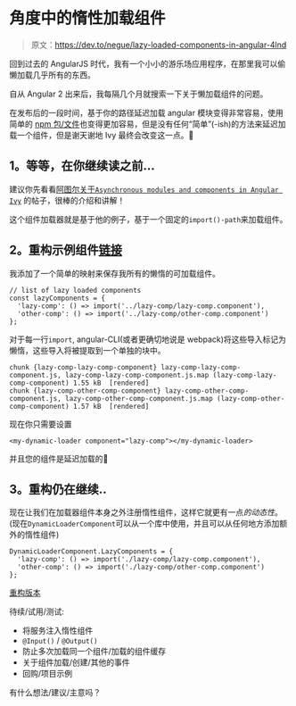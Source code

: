 # 角度中的惰性加载组件

> 原文：<https://dev.to/negue/lazy-loaded-components-in-angular-4lnd>

回到过去的 AngularJS 时代，我有一个小小的游乐场应用程序，在那里我可以偷懒加载几乎所有的东西。

自从 Angular 2 出来后，我每隔几个月就搜索一下关于懒加载组件的问题。

在发布后的一段时间，基于你的路径延迟加载 angular 模块变得非常容易，使用简单的 [npm 包/文件](https://www.typescriptlang.org/docs/handbook/release-notes/typescript-2-4.html)也变得更加容易，但是没有任何“简单”(-ish)的方法来延迟加载一个组件，但是谢天谢地 Ivy 最终会改变这一点。🎉

## 1。等等，在你继续读之前...

建议你先看看[阿图尔关于`Asynchronous modules and components in Angular Ivy`](https://blog.angularindepth.com/asynchronous-modules-and-components-in-angular-ivy-1c1d79d45bd3) 的帖子，很棒的介绍和讲解！

这个组件加载器就是基于他的例子，基于一个固定的`import()-path`来加载组件。

## 2。重构示例组件[链接](https://gist.github.com/negue/5f4435c7e1d2c11449691d342b39cdd5/5bc827ee9fda2115da34ce6d9a0bf24986c6bce9)

我添加了一个简单的映射来保存我所有的懒惰的可加载组件。

```
// list of lazy loaded components
const lazyComponents = {
  'lazy-comp': () => import('../lazy-comp/lazy-comp.component'),
  'other-comp': () => import('../lazy-comp/other-comp.component')
}; 
```

对于每一行`import`, angular-CLI(或者更确切地说是 webpack)将这些导入标记为懒惰，这些导入将被提取到一个单独的块中。

```
chunk {lazy-comp-lazy-comp-component} lazy-comp-lazy-comp-component.js, lazy-comp-lazy-comp-component.js.map (lazy-comp-lazy-comp-component) 1.55 kB  [rendered]
chunk {lazy-comp-other-comp-component} lazy-comp-other-comp-component.js, lazy-comp-other-comp-component.js.map (lazy-comp-other-comp-component) 1.57 kB  [rendered] 
```

现在你只需要设置

```
<my-dynamic-loader component="lazy-comp"></my-dynamic-loader> 
```

并且您的组件是延迟加载的🎉

## 3。重构仍在继续..

现在让我们在加载器组件本身之外注册惰性组件，这样它就更有一点*的动态性*。(现在`DynamicLoaderComponent`可以从一个库中使用，并且可以从任何地方添加额外的惰性组件)

```
DynamicLoaderComponent.LazyComponents = {
  'lazy-comp': () => import('./lazy-comp/lazy-comp.component'),
  'other-comp': () => import('./lazy-comp/other-comp.component')
}; 
```

[重构版本](https://gist.github.com/negue/5f4435c7e1d2c11449691d342b39cdd5/b4307735eda415606e5c035e7d631d9dda69527a)

待续/试用/测试:

*   将服务注入惰性组件
*   `@Input()` / `@Output()`
*   防止多次加载同一个组件/加载的组件缓存
*   关于组件加载/创建/其他的事件
*   回购/项目示例

有什么想法/建议/主意吗？
